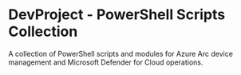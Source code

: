 # DevProject - PowerShell Scripts Collection

A collection of PowerShell scripts and modules for Azure Arc device management and Microsoft Defender for Cloud operations.